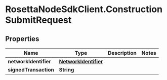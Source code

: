 # RosettaNodeSdkClient.ConstructionSubmitRequest

## Properties

Name | Type | Description | Notes
------------ | ------------- | ------------- | -------------
**networkIdentifier** | [**NetworkIdentifier**](NetworkIdentifier.md) |  | 
**signedTransaction** | **String** |  | 


